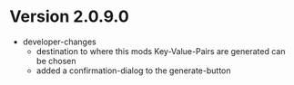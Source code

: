 # Version 2.0.9.0
- developer-changes
    - destination to where this mods Key-Value-Pairs are generated can be chosen
    - added a confirmation-dialog to the generate-button
